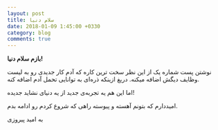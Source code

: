```yaml
---
layout: post
title: سلام دنیا
date: 2018-01-09 1:45:00 +0330
category: blog
comments: true
---
```

**بازم سلام دنیا!**

نوشتن پست شماره یک از این نظر سخت ترین کاره که آدم کار جدیدی رو به لیست وظایف دیگش اضافه میکنه. دریغ ازینکه ذره‌ای به توانایی تحمل آدم اضافه کنه.

اما این هم یه تجربه‌ی جدید از یه دنیای نشاید جدیده!

امیددارم که بتونم آهسته و پیوسته راهی که شروع کردم رو ادامه بدم.

به امید پیروزی

